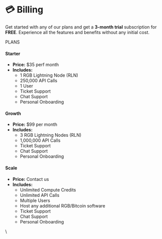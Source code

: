 # 💳 Billing

Get started with any of our plans and get a **3-month trial** subscription for **FREE**. Experience all the features and benefits without any initial cost.

PLANS

#### Starter

* **Price:** $35 perf month
* **Includes:**
  * 1 RGB Lightning Node (RLN)
  * 250,000 API Calls
  * 1 User
  * Ticket Support
  * Chat Support
  * Personal Onboarding

#### Growth

* **Price:** $99 per month
* **Includes:**
  * 3 RGB Lightning Nodes (RLN)
  * 1,000,000 API Calls
  * Ticket Support
  * Chat Support
  * Personal Onboarding

#### Scale

* **Price:** Contact us
* **Includes:**
  * Unlimited Compute Credits
  * Unlimited API Calls
  * Multiple Users
  * Host any additional RGB/Bitcoin software
  * Ticket Support
  * Chat Support
  * Personal Onboarding





\
